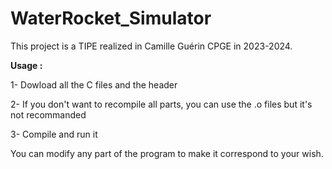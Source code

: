 # WaterRocket_Simulator

This project is a TIPE  realized in Camille Guérin CPGE in 2023-2024.

**Usage :**

1- Dowload all the C files and the header

2- If you don't want to recompile all parts, you can use the .o files but it's not recommanded

3- Compile and run it


You can modify any part of the program to make it correspond to your wish.
